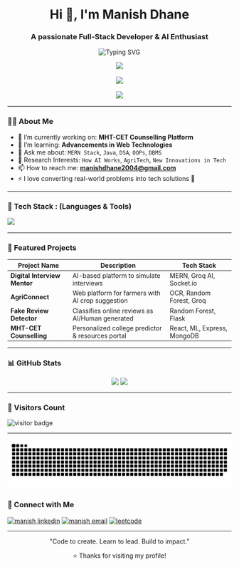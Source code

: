 
<h1 align="center">Hi 👋, I'm Manish Dhane</h1>
<h3 align="center">A passionate Full-Stack Developer & AI Enthusiast</h3>

<p align="center">
  <img src="https://readme-typing-svg.demolab.com?font=Fira+Code&size=22&pause=1000&color=00A8E8&center=true&vCenter=true&width=435&lines=Full-Stack+Developer;Tech+Innovator+%7C+AI+Explorer;Problem+Solver;Lifelong+Learner" alt="Typing SVG" />
</p>





<p align="center">
  <img src="https://media.giphy.com/media/qgQUggAC3Pfv687qPC/giphy.gif" width="400" />
</p>
<p align="center">
  <img src="https://cdn.dribbble.com/users/730703/screenshots/16595111/media/c3a623b89d218fbc84a07f272edb140d.gif" width="450" />
</p>
<p align="center">
  <img src="https://readme-typing-svg.demolab.com?font=Fira+Code&size=24&pause=1000&color=F7F7F7&center=true&vCenter=true&width=440&lines=Building+Tech+That+Matters;Learning+%26+Growing+Every+Day" />
</p>


---

### 🧑‍💻 About Me

- 🔭 I’m currently working on: **MHT-CET Counselling Platform**  
- 🌱 I’m learning: **Advancements in Web Technologies**  
- 💬 Ask me about: `MERN Stack`, `Java`, `DSA`, `OOPs`, `DBMS`  
- 🧠 Research Interests: `How AI Works`, `AgriTech`, `New Innovations in Tech`  
- 📫 How to reach me: **manishdhane2004@gmail.com**  
- ⚡ I love converting real-world problems into tech solutions 🚀  

---

### 💼 Tech Stack : (Languages & Tools)

<p align="left">
  <img src="https://skillicons.dev/icons?i=java,c,js,nodejs,express,react,html,css,bootstrap,docker,aws,git,github,arduino" />
</p>

---

### 📌 Featured Projects

| Project Name                  | Description                                       | Tech Stack                  |
|------------------------------|---------------------------------------------------|-----------------------------|
| **Digital Interview Mentor** | AI-based platform to simulate interviews          | MERN, Groq AI, Socket.io    |
| **AgriConnect**              | Web platform for farmers with AI crop suggestion  | OCR, Random Forest, Groq    |
| **Fake Review Detector**     | Classifies online reviews as AI/Human generated   | Random Forest, Flask        |
| **MHT-CET Counselling**      | Personalized college predictor & resources portal | React, ML, Express, MongoDB |

---

### 📊 GitHub Stats

<p align="center">
  <img src="https://github-readme-stats.vercel.app/api?username=Manish-Dhane&show_icons=true&theme=github_dark&count_private=true" height="180em"/>
  <img src="https://github-readme-streak-stats.herokuapp.com/?user=Manish-Dhane&theme=github-dark&hide_border=true" height="180em"/>
</p>



---

### 🚀 Visitors Count

<p align="left">
  <img src="https://komarev.com/ghpvc/?username=Manish-Dhane&label=Profile+Views&color=0e75b6&style=flat" alt="visitor badge" />
</p>

---

<p align="center">
  <img src="https://github.com/Platane/snk/raw/output/github-contribution-grid-snake.svg" alt="GitHub Snake" />
</p>



### 🤝 Connect with Me

<p align="left">
  <a href="https://www.linkedin.com/in/manish-dhane/" target="blank"><img align="center" src="https://skillicons.dev/icons?i=linkedin" alt="manish linkedin" height="30" /></a>
  <a href="mailto:manishdhane2004@gmail.com" target="blank"><img align="center" src="https://skillicons.dev/icons?i=gmail" alt="manish email" height="30" /></a>
  <a href="https://leetcode.com/manishdhane" target="blank"><img align="center" src="https://skillicons.dev/icons?i=leetcode" alt="leetcode" height="30" /></a>
</p>

---

<p align="center">"Code to create. Learn to lead. Build to impact."</p>
<p align="center">⭐ Thanks for visiting my profile!</p>
